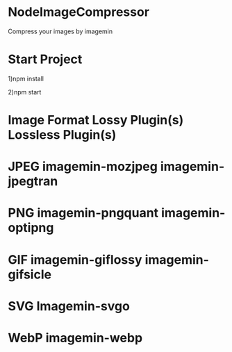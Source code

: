 # NodeImageCompressor
Compress your images by imagemin

# Start Project

1)npm install

2)npm start

# Image Format	    Lossy Plugin(s)	      Lossless Plugin(s)

# JPEG	            imagemin-mozjpeg	      imagemin-jpegtran
# PNG	            imagemin-pngquant	  imagemin-optipng
# GIF	            imagemin-giflossy	  imagemin-gifsicle
# SVG	            Imagemin-svgo	
# WebP	            imagemin-webp	 